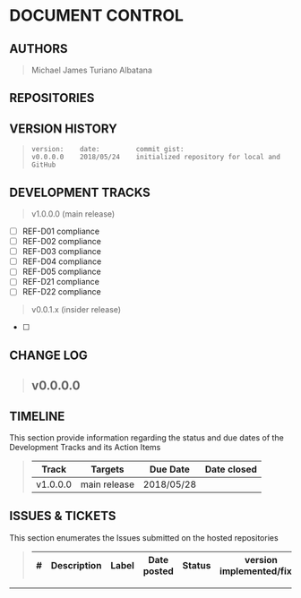 # DOCUMENT CONTROL

## AUTHORS

> Michael James Turiano Albatana  

## REPOSITORIES

> []()  

## VERSION HISTORY

>     version:    date:         commit gist:
>     v0.0.0.0    2018/05/24    initialized repository for local and GitHub  


## DEVELOPMENT TRACKS

> v1.0.0.0 (main release)  
- [ ] REF-D01 compliance  
- [ ] REF-D02 compliance  
- [ ] REF-D03 compliance  
- [ ] REF-D04 compliance  
- [ ] REF-D05 compliance  
- [ ] REF-D21 compliance  
- [ ] REF-D22 compliance  

> v0.0.1.x (insider release)  
- [ ]

## CHANGE LOG

> ## v0.0.0.0
> >  

## TIMELINE

This section provide information regarding the status and due dates of the Development Tracks and its Action Items  

> | Track    | Targets                               | Due Date   | Date closed |
> | ---      | ---                                   | ---        | ---         |
> | v1.0.0.0 | main release                          | 2018/05/28 |             |


## ISSUES & TICKETS

This section enumerates the Issues submitted on the hosted repositories  

> | #   | Description   | Label       | Date posted | Status    | version implemented/fixed |
> | --- | ---           | ---         | ---         | ---       | ---                       |

---
